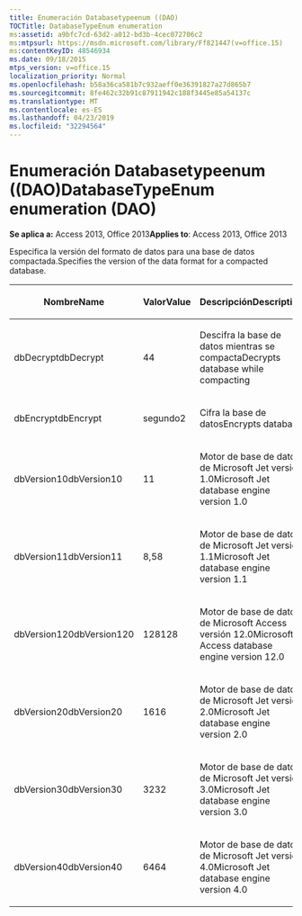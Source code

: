```yaml
---
title: Enumeración Databasetypeenum ((DAO)
TOCTitle: DatabaseTypeEnum enumeration
ms:assetid: a9bfc7cd-63d2-a012-bd3b-4cec072706c2
ms:mtpsurl: https://msdn.microsoft.com/library/Ff821447(v=office.15)
ms:contentKeyID: 48546934
ms.date: 09/18/2015
mtps_version: v=office.15
localization_priority: Normal
ms.openlocfilehash: b58a36ca581b7c932aeff0e36391827a27d865b7
ms.sourcegitcommit: 8fe462c32b91c87911942c188f3445e85a54137c
ms.translationtype: MT
ms.contentlocale: es-ES
ms.lasthandoff: 04/23/2019
ms.locfileid: "32294564"
---
```

# <a name="databasetypeenum-enumeration-dao"></a><span data-ttu-id="aab4d-102">Enumeración Databasetypeenum ((DAO)</span><span class="sxs-lookup"><span data-stu-id="aab4d-102">DatabaseTypeEnum enumeration (DAO)</span></span>


<span data-ttu-id="aab4d-103">**Se aplica a:** Access 2013, Office 2013</span><span class="sxs-lookup"><span data-stu-id="aab4d-103">**Applies to**: Access 2013, Office 2013</span></span>

<span data-ttu-id="aab4d-104">Especifica la versión del formato de datos para una base de datos compactada.</span><span class="sxs-lookup"><span data-stu-id="aab4d-104">Specifies the version of the data format for a compacted database.</span></span>

<table>
<colgroup>
<col style="width: 33%" />
<col style="width: 33%" />
<col style="width: 33%" />
</colgroup>
<thead>
<tr class="header">
<th><p><span data-ttu-id="aab4d-105">Nombre</span><span class="sxs-lookup"><span data-stu-id="aab4d-105">Name</span></span></p></th>
<th><p><span data-ttu-id="aab4d-106">Valor</span><span class="sxs-lookup"><span data-stu-id="aab4d-106">Value</span></span></p></th>
<th><p><span data-ttu-id="aab4d-107">Descripción</span><span class="sxs-lookup"><span data-stu-id="aab4d-107">Description</span></span></p></th>
</tr>
</thead>
<tbody>
<tr class="odd">
<td><p><span data-ttu-id="aab4d-108">dbDecrypt</span><span class="sxs-lookup"><span data-stu-id="aab4d-108">dbDecrypt</span></span></p></td>
<td><p><span data-ttu-id="aab4d-109">4</span><span class="sxs-lookup"><span data-stu-id="aab4d-109">4</span></span></p></td>
<td><p><span data-ttu-id="aab4d-110">Descifra la base de datos mientras se compacta</span><span class="sxs-lookup"><span data-stu-id="aab4d-110">Decrypts database while compacting</span></span></p></td>
</tr>
<tr class="even">
<td><p><span data-ttu-id="aab4d-111">dbEncrypt</span><span class="sxs-lookup"><span data-stu-id="aab4d-111">dbEncrypt</span></span></p></td>
<td><p><span data-ttu-id="aab4d-112">segundo</span><span class="sxs-lookup"><span data-stu-id="aab4d-112">2</span></span></p></td>
<td><p><span data-ttu-id="aab4d-113">Cifra la base de datos</span><span class="sxs-lookup"><span data-stu-id="aab4d-113">Encrypts database</span></span></p></td>
</tr>
<tr class="odd">
<td><p><span data-ttu-id="aab4d-114">dbVersion10</span><span class="sxs-lookup"><span data-stu-id="aab4d-114">dbVersion10</span></span></p></td>
<td><p><span data-ttu-id="aab4d-115">1</span><span class="sxs-lookup"><span data-stu-id="aab4d-115">1</span></span></p></td>
<td><p><span data-ttu-id="aab4d-116">Motor de base de datos de Microsoft Jet versión 1.0</span><span class="sxs-lookup"><span data-stu-id="aab4d-116">Microsoft Jet database engine version 1.0</span></span></p></td>
</tr>
<tr class="even">
<td><p><span data-ttu-id="aab4d-117">dbVersion11</span><span class="sxs-lookup"><span data-stu-id="aab4d-117">dbVersion11</span></span></p></td>
<td><p><span data-ttu-id="aab4d-118">8,5</span><span class="sxs-lookup"><span data-stu-id="aab4d-118">8</span></span></p></td>
<td><p><span data-ttu-id="aab4d-119">Motor de base de datos de Microsoft Jet versión 1.1</span><span class="sxs-lookup"><span data-stu-id="aab4d-119">Microsoft Jet database engine version 1.1</span></span></p></td>
</tr>
<tr class="odd">
<td><p><span data-ttu-id="aab4d-120">dbVersion120</span><span class="sxs-lookup"><span data-stu-id="aab4d-120">dbVersion120</span></span></p></td>
<td><p><span data-ttu-id="aab4d-121">128</span><span class="sxs-lookup"><span data-stu-id="aab4d-121">128</span></span></p></td>
<td><p><span data-ttu-id="aab4d-122">Motor de base de datos de Microsoft Access versión 12.0</span><span class="sxs-lookup"><span data-stu-id="aab4d-122">Microsoft Access database engine version 12.0</span></span></p></td>
</tr>
<tr class="even">
<td><p><span data-ttu-id="aab4d-123">dbVersion20</span><span class="sxs-lookup"><span data-stu-id="aab4d-123">dbVersion20</span></span></p></td>
<td><p><span data-ttu-id="aab4d-124">16</span><span class="sxs-lookup"><span data-stu-id="aab4d-124">16</span></span></p></td>
<td><p><span data-ttu-id="aab4d-125">Motor de base de datos de Microsoft Jet versión 2.0</span><span class="sxs-lookup"><span data-stu-id="aab4d-125">Microsoft Jet database engine version 2.0</span></span></p></td>
</tr>
<tr class="odd">
<td><p><span data-ttu-id="aab4d-126">dbVersion30</span><span class="sxs-lookup"><span data-stu-id="aab4d-126">dbVersion30</span></span></p></td>
<td><p><span data-ttu-id="aab4d-127">32</span><span class="sxs-lookup"><span data-stu-id="aab4d-127">32</span></span></p></td>
<td><p><span data-ttu-id="aab4d-128">Motor de base de datos de Microsoft Jet versión 3.0</span><span class="sxs-lookup"><span data-stu-id="aab4d-128">Microsoft Jet database engine version 3.0</span></span></p></td>
</tr>
<tr class="even">
<td><p><span data-ttu-id="aab4d-129">dbVersion40</span><span class="sxs-lookup"><span data-stu-id="aab4d-129">dbVersion40</span></span></p></td>
<td><p><span data-ttu-id="aab4d-130">64</span><span class="sxs-lookup"><span data-stu-id="aab4d-130">64</span></span></p></td>
<td><p><span data-ttu-id="aab4d-131">Motor de base de datos de Microsoft Jet versión 4.0</span><span class="sxs-lookup"><span data-stu-id="aab4d-131">Microsoft Jet database engine version 4.0</span></span></p></td>
</tr>
</tbody>
</table>

